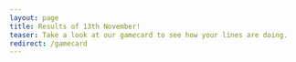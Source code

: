 ```yaml
---
layout: page
title: Results of 13th November!
teaser: Take a look at our gamecard to see how your lines are doing.
redirect: /gamecard
---
```

